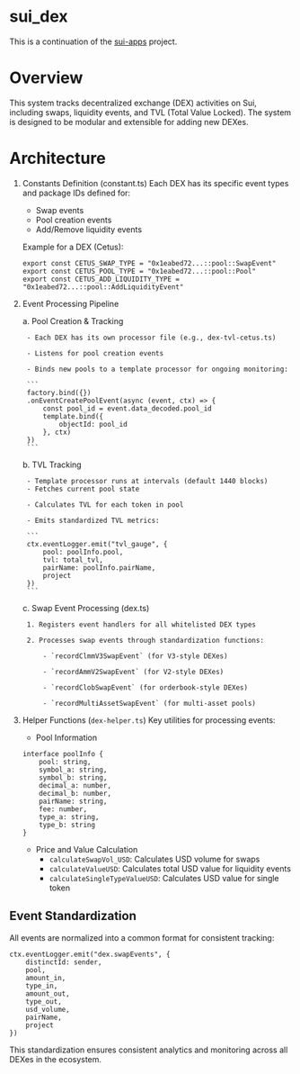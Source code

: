# sui_dex

This is a continuation of the [sui-apps](https://github.com/sentioxyz/sentio-processors/tree/main/projects/sui-apps) project.




# Overview
This system tracks decentralized exchange (DEX) activities on Sui, including swaps, liquidity events, and TVL (Total Value Locked). The system is designed to be modular and extensible for adding new DEXes.

# Architecture

1. Constants Definition (constant.ts)
    Each DEX has its specific event types and package IDs defined for:  
    - Swap events
    - Pool creation events
    - Add/Remove liquidity events

    Example for a DEX (Cetus):
    ```
    export const CETUS_SWAP_TYPE = "0x1eabed72...::pool::SwapEvent"
    export const CETUS_POOL_TYPE = "0x1eabed72...::pool::Pool"
    export const CETUS_ADD_LIQUIDITY_TYPE = "0x1eabed72...::pool::AddLiquidityEvent"
    ```

2. Event Processing Pipeline

    a. Pool Creation & Tracking

        - Each DEX has its own processor file (e.g., dex-tvl-cetus.ts)

        - Listens for pool creation events

        - Binds new pools to a template processor for ongoing monitoring:

        ```
        factory.bind({})
        .onEventCreatePoolEvent(async (event, ctx) => {
            const pool_id = event.data_decoded.pool_id
            template.bind({
                objectId: pool_id
            }, ctx)
        })
        ```

    b. TVL Tracking

        - Template processor runs at intervals (default 1440 blocks)
        - Fetches current pool state

        - Calculates TVL for each token in pool

        - Emits standardized TVL metrics:

        ```
        ctx.eventLogger.emit("tvl_gauge", {
            pool: poolInfo.pool,
            tvl: total_tvl,
            pairName: poolInfo.pairName,
            project
        })
        ```

    c. Swap Event Processing (dex.ts)

        1. Registers event handlers for all whitelisted DEX types

        2. Processes swap events through standardization functions:

            - `recordClmmV3SwapEvent` (for V3-style DEXes)

            - `recordAmmV2SwapEvent` (for V2-style DEXes)

            - `recordClobSwapEvent` (for orderbook-style DEXes)

            - `recordMultiAssetSwapEvent` (for multi-asset pools)
            

3. Helper Functions (`dex-helper.ts`)
Key utilities for processing events:
    - Pool Information
    ```
    interface poolInfo {
        pool: string,
        symbol_a: string,
        symbol_b: string,
        decimal_a: number,
        decimal_b: number,
        pairName: string,
        fee: number,
        type_a: string,
        type_b: string
    }
    ```
    - Price and Value Calculation
        - `calculateSwapVol_USD`: Calculates USD volume for swaps
        - `calculateValueUSD`: Calculates total USD value for liquidity events
        - `calculateSingleTypeValueUSD`: Calculates USD value for single token

## Event Standardization
All events are normalized into a common format for consistent tracking:
```
ctx.eventLogger.emit("dex.swapEvents", {
    distinctId: sender,
    pool,
    amount_in,
    type_in,
    amount_out,
    type_out,
    usd_volume,
    pairName,
    project
})
```

This standardization ensures consistent analytics and monitoring across all DEXes in the ecosystem.